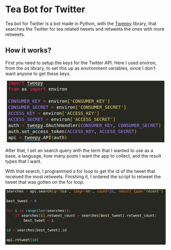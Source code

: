 # Tea Bot for Twitter

Tea bot for Twitter is a bot made in Python, with the <a href="https://www.tweepy.org/">Tweepy</a> library, that searches the Twitter for tea related tweets and retweets the ones with more retweets.

## How it works?

First you need to setup the keys for the Twitter API. Here I used environ, from the os library, to set this up as environment variables, since I don't want anyone to get these keys.

<p align="center">
<img src="./readmeImages/settingsKeys.jpeg">
</p>

After that, I set an search query with the term that I wanted to use as a base, a language, how many posts I want the app to collect, and the result types that I want.

With that search, I programmed a for loop to get the id of the tweet that received the most retweets. Finishing it, I ordered the script to retweet the tweet that was gotten on the for loop.

<p align="center">
<img src="./readmeImages/searchQuery.jpeg">
</p>
